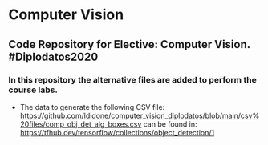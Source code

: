# Computer Vision

## Code Repository for Elective: Computer Vision. #Diplodatos2020

### In this repository the alternative files are added to perform the course labs.

- The data to generate the following CSV file: https://github.com/ldidone/computer_vision_diplodatos/blob/main/csv%20files/comp_obj_det_alg_boxes.csv can be found in: https://tfhub.dev/tensorflow/collections/object_detection/1
